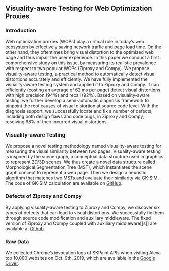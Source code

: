 ## Visuality-aware Testing for Web Optimization Proxies

### Introduction

Web optimization proxies (WOPs) play a critical role in today’s web ecosystem by effectively saving network traffic and page load time. On the other hand, they oftentimes bring visual distortion to the optimized web page and thus impair the user experience. In this paper we conduct a first comprehensive study on this issue, by measuring its realistic prevalence with respect to two popular WOPs (Ziproxy and Compy). We propose visuality-aware testing, a practical method to automatically detect visual distortions accurately and efficiently. We have fully implemented the visuality-aware testing system and applied it to Ziproxy and Compy. It can efficiently (costing an average of 62 ms per page) detect visual distortions with high precision (94%) and recall (92%). Based on visuality-aware testing, we further develop a semi-automatic diagnosis framework to pinpoint the root causes of visual distortion at source code level. With the diagnosis support, we successfully locate and fix a number of defects, including both design flaws and code bugs, in Ziproxy and Compy, resolving 98% of their incurred visual distortions.

### Visuality-aware Testing
We propose a novel testing methodology named visuality-aware testing for measuring the visual similarity between two pages. Visuality-aware testing is inspired by the scene graph, a conceptual data structure used in graphics to represent 2D/3D scenes. We thus create a novel data structure called Morphological Segmentation Tree (MST), which instantiates the scene graph concept to represent a web page. Then we design a heuristic algorithm that matches two MSTs and evaluate their similarity via GK-SIM. The code of GK-SIM calculation are available on [GitHub]().

### Defects of Ziproxy and Compy
By applying visuality-aware testing to Ziproxy and Compy, we discover six types of defects that can lead to visual distortions. We successfully fix them through source code modification and auxiliary middleware. The fixed version of Ziproxy and Compy coupled with auxiliary middleware[[s]] are available at [Github]().

### Raw Data
We collected Chrome’s invocation logs of SKPaint APIs when visiting Alexa top 10,000 websites on Oct. 9th, 2019, which are available in the [Google Driver](). 
